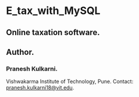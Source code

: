 # E_tax_with_MySQL
## Online taxation software.

## Author.
### Pranesh Kulkarni.
Vishwakarma Institute of Technology, Pune.
Contact: pranesh.kulkarni18@vit.edu.
